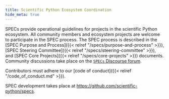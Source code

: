 ```yaml
---
title: Scientific Python Ecosystem Coordination
hide_meta: true
---
```


SPECs provide operational guidelines for projects in the scientific Python ecosystem.
All community members and ecosystem projects are welcome to participate in the SPEC process.
The SPEC process is described in the
[SPEC Purpose and Process]({{< relref "/specs/purpose-and-process" >}}),
[SPEC Steering Committee]({{< relref "/specs/steering-committee" >}}), and
[SPEC Core Projects]({{< relref "/specs/core-projects" >}}) documents.
Community discussions take place on the
[`SPECs` Discourse forum](https://discuss.scientific-python.org/c/specs/6).

Contributors must adhere to our [code of conduct]({{< relref "/code_of_conduct.md" >}}).

SPEC development takes place at https://github.com/scientific-python/specs.
